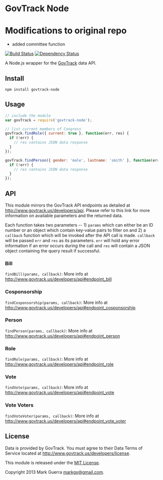 # GovTrack Node

# Modifications to original repo
- added committee function

[![Build Status](https://travis-ci.org/markgx/govtrack-node.svg?branch=master)](https://travis-ci.org/markgx/govtrack-node)
[![Dependency Status](https://david-dm.org/markgx/govtrack-node.svg)](https://david-dm.org/markgx/govtrack-node)

A Node.js wrapper for the [GovTrack](http://www.govtrack.us) data API.

## Install

```
npm install govtrack-node
```

## Usage

```js
// include the module
var govTrack = require('govtrack-node');

// list current members of Congress
govTrack.findRole({ current: true }, function(err, res) {
  if (!err) {
    // res contains JSON data response
  }
});

govTrack.findPerson({ gender: 'male', lastname: 'smith' }, function(err, res) {
  if (!err) {
    // res contains JSON data response
  }
});
```

## API

This module mirrors the GovTrack API endpoints as detailed at http://www.govtrack.us/developers/api. Please refer to this link for more information on available parameters and the returned data.

Each function takes two parameters -- 1) `params` which can either be an ID number or an object which contain key-value pairs to filter on and 2) a `callback` function which will be invoked after the API call is made. `callback` will be passed `err` and `res` as its parameters. `err` will hold any error information if an error occurs during the call and `res` will contain a JSON object containing the query result if successful.

### Bill

`findBill(params, callback)`: More info at http://www.govtrack.us/developers/api#endpoint_bill

### Cosponsorship

`findCosponsorship(params, callback)`: More info at http://www.govtrack.us/developers/api#endpoint_cosponsorship

### Person

`findPerson(params, callback)`: More info at http://www.govtrack.us/developers/api#endpoint_person

### Role

`findRole(params, callback)`: More info at http://www.govtrack.us/developers/api#endpoint_role

### Vote

`findVote(params, callback)`: More info at http://www.govtrack.us/developers/api#endpoint_vote

### Vote Voters

`findVoteVoter(params, callback)`: More info at http://www.govtrack.us/developers/api#endpoint_vote_voter

## License

Data is provided by GovTrack. You must agree to their Data Terms of Service located at http://www.govtrack.us/developers/license.

This module is released under the [MIT License](http://www.opensource.org/licenses/MIT).

Copyright 2013 Mark Guerra <markgx@gmail.com>.
